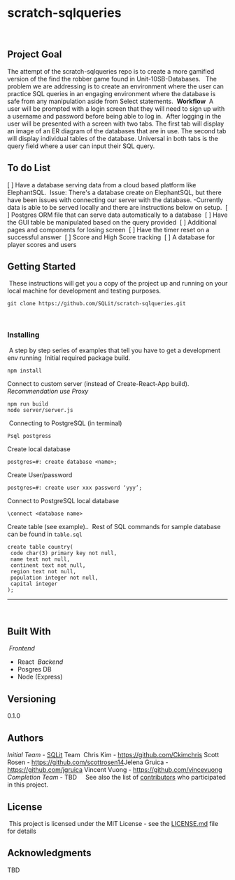 # scratch-sqlqueries
​
## Project Goal
The attempt of the scratch-sqlqueries repo is to create a more gamified version of the find the robber game found in Unit-10SB-Databases.
​
​
The problem we are addressing is to create an environment where the user can practice SQL queries in an engaging environment where the database is safe from any manipulation aside from Select statements.
​
**Workflow**
​
A user will be prompted with a login screen that they will need to sign up with a username and password before being able to log in. 
​
After logging in the user will be presented with a screen with two tabs. The first tab will display an image of an ER diagram of the databases that are in use. The second tab will display individual tables of the database.
Universal in both tabs is the query field where a user can input their SQL query.
​
​
## To do List
[ ] Have a database serving data from a cloud based platform like ElephantSQL.
​
Issue: There's a database create on ElephantSQL, but there have been issues with connecting our server with the database.
-Currently data is able to be served locally and there are instructions below on setup.
​
[ ] Postgres ORM file that can serve data automatically to a database
​
[ ] Have the GUI table be manipulated based on the query provided
​
[ ] Additional pages and components for losing screen
​
[ ] Have the timer reset on a successful answer
​
[ ] Score and High Score tracking
​
[ ] A database for player scores and users
​
​
​
​
## Getting Started
​
These instructions will get you a copy of the project up and running on your local machine for development and testing purposes.
​
```
git clone https://github.com/SQLit/scratch-sqlqueries.git
```
​
### Installing
​
A step by step series of examples that tell you have to get a development env running
​
Initial required package build.
​
```
npm install
```
Connect to custom server (instead of Create-React-App build).
​
*Recommendation use Proxy* 
​
```
npm run build 
node server/server.js
```
​
Connecting to PostgreSQL (in terminal)
```
Psql postgress
```
Create local database
```
postgres=#: create database <name>;
```
Create User/password
```
postgres=#: create user xxx password ‘yyy’;
```
Connect to PostgreSQL local database
```
\connect <database name>
```
Create table (see example)..
​
Rest of SQL commands for sample database can be found in `table.sql`
```
create table country(
 code char(3) primary key not null,
 name text not null,
 continent text not null,
 region text not null,
 population integer not null,
 capital integer
);
```
-------------
​
​
​
​
​
​
​
## Built With
​
*Frontend*
- React
​
*Backend*
- Posgres DB
- Node (Express)
​
## Versioning
0.1.0
​
## Authors
*Initial Team* - [SQLit](https://github.com/SQLit) Team
​
Chris Kim - https://github.com/Ckimchris
​
Scott Rosen - https://github.com/scottrosen14
​
Jelena Gruica - https://github.com/jgruica
Vincent Vuong - https://github.com/vincevuong
​
*Completion Team* - TBD
​
​
​
​
See also the list of [contributors](https://github.com/SQLit/scratch-sqlqueries/contributors) who participated in this project.
​
## License
​
This project is licensed under the MIT License - see the [LICENSE.md](LICENSE.md) file for details
​
## Acknowledgments
TBD
​
​